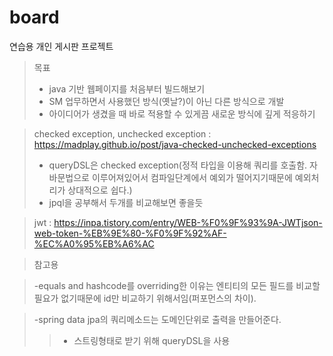 # board
연습용 개인 게시판 프로젝트

>목표
>- java 기반 웹페이지를 처음부터 빌드해보기
>- SM 업무하면서 사용했던 방식(옛날?)이 아닌 다른 방식으로 개발
>- 아이디어가 생겼을 때 바로 적용할 수 있게끔 새로운 방식에 깊게 적응하기



>checked exception, unchecked exception : https://madplay.github.io/post/java-checked-unchecked-exceptions
>- queryDSL은 checked exception(정적 타입을 이용해 쿼리를 호출함. 자바문법으로 이루어져있어서 컴파일단계에서 예외가 떨어지기때문에 예외처리가 상대적으로 쉽다.)
>  - jpql을 공부해서 두개를 비교해보면 좋을듯



>jwt : https://inpa.tistory.com/entry/WEB-%F0%9F%93%9A-JWTjson-web-token-%EB%9E%80-%F0%9F%92%AF-%EC%A0%95%EB%A6%AC



>참고용

>-equals and hashcode를 overriding한 이유는 엔티티의 모든 필드를 비교할 필요가 없기때문에 id만 비교하기 위해서임(퍼포먼스의 차이).

>-spring data jpa의 쿼리메소드는 도메인단위로 출력을 만들어준다.
>>- 스트링형태로 받기 위해 queryDSL을 사용
